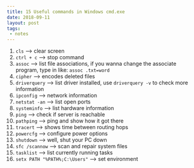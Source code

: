 ```yaml
---
title: 15 Useful commands in Windows cmd.exe
date: 2018-09-11
layout: post
tags:
 - notes
---
```


1. `cls` --> clear screen
2. `ctrl + c` --> stop command
3. `assoc` --> list file associations, if you wanna change the associate program, type in like: `assoc .txt=word`
4. `cipher` --> encodes deleted files
5. `driverquery` --> list driver installed, use `driverquery -v` to check more information
6. `ipconfig` --> network information
7. `netstat -an` --> list open ports
8. `systeminfo` --> list hardware information
9. `ping` --> check if server is reachable
10. `pathping` --> ping and show how it got there
11. `tracert` --> shows time between routing hops
12. `powercfg` --> configure power options
13. `shutdown` --> well, shut your PC down
14. `sfc /scannow` --> scan and repair system files
15. `tasklist` --> list currently running tasks
16. `setx PATH "%PATH%;C:\Users"` --> set environment